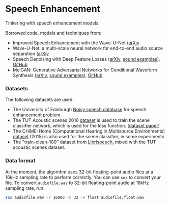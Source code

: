 # Speech Enhancement

Tinkering with speech enhancement models.

Borrowed code, models and techniques from:

- Improved Speech Enhancement with the Wave-U-Net ([arXiv](https://arxiv.org/abs/1811.11307)
- Wave-U-Net: a multi-scale neural network for end-to-end audio source separation ([arXiv](https://arxiv.org/pdf/1806.03185.pdf)
- Speech Denoising with Deep Feature Losses ([arXiv](https://arxiv.org/abs/1806.10522), [sound examples](https://ccrma.stanford.edu/~francois/SpeechDenoisingWithDeepFeatureLosses/)), [GitHub](https://github.com/francoisgermain/SpeechDenoisingWithDeepFeatureLosses)
- MelGAN: Generative Adversarial Networks for Conditional Waveform Synthesis ([arXiv](https://arxiv.org/abs/1910.06711), [sound examples](https://melgan-neurips.github.io/)), [GitHub](https://github.com/seungwonpark/melgan)

### Datasets

The following datasets are used:

- The Univeristy of Edinburgh [Noisy speech database](https://datashare.is.ed.ac.uk/handle/10283/2791) for speech enhancement problem
- The TUT Acoustic scenes 2016 [dataset](https://zenodo.org/record/45739) is used to train the scene classifier network, which is used for the loss function. ([dataset paper](http://www.cs.tut.fi/~mesaros/pubs/mesaros_eusipco2016-dcase.pdf))
- The CHiME-Home (Computational Hearing in Multisource Environments) [dataset](https://archive.org/details/chime-home) (2015) is also used for the scene classifier, in some experiments
- The "train-clean-100" dataset from [Librispeech](http://www.openslr.org/12), mixed with the TUT acoustic scenes dataset.

### Data format

At the moment, the algorithm uses 32-bit floating-point audio files at a 16kHz sampling rate to perform correctly. You can use `sox` to convert your file. To convert `audiofile.wav` to 32-bit floating-point audio at 16kHz sampling rate, run:

```bash
sox audiofile.wav -r 16000 -b 32 -e float audiofile.float.wav
```

